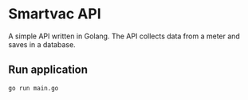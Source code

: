 # Smartvac API
A simple API written in Golang. The API collects data from a meter and saves in a database.

## Run application
```
go run main.go
```
